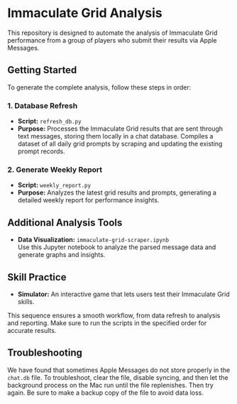 # Immaculate Grid Analysis

This repository is designed to automate the analysis of Immaculate Grid performance from a group of players who submit their results via Apple Messages.

## Getting Started
To generate the complete analysis, follow these steps in order:

### 1. Database Refresh
- **Script:** `refresh_db.py`
- **Purpose:** Processes the Immaculate Grid results that are sent through text messages, storing them locally in a chat database. Compiles a dataset of all daily grid prompts by scraping and updating the existing prompt records.

### 2. Generate Weekly Report
- **Script:** `weekly_report.py`
- **Purpose:** Analyzes the latest grid results and prompts, generating a detailed weekly report for performance insights.

## Additional Analysis Tools
- **Data Visualization:** `immaculate-grid-scraper.ipynb`  
  Use this Jupyter notebook to analyze the parsed message data and generate graphs and insights.

## Skill Practice
- **Simulator:** An interactive game that lets users test their Immaculate Grid skills.

This sequence ensures a smooth workflow, from data refresh to analysis and reporting. Make sure to run the scripts in the specified order for accurate results.

## Troubleshooting
We have found that sometimes Apple Messages do not store properly in the `chat.db` file. To troubleshoot, clear the file, disable syncing, and then let the background process on the Mac run until the file replenishes. Then try again. Be sure to make a backup copy of the file to avoid data loss.
